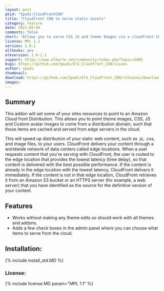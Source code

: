 ```yaml
---
layout: post
pkid: "Spuds:CloudFrontCDN"
title: "Cloudfront CDN to serve static assets"
category: feature
date: 2021-05-04
comments: false
short: "Allows you to serve CSS JS and theme Images via a cloudfront CDN server."
license: MPL 1.1
version: 1.0.1
allhooks: yes
elkversion: 1.0-1.1
support: https://www.elkarte.net/community/index.php?topic=5985
bugs: https://github.com/Spuds/Elk_Cloudfront_CDN/issues
author: spuds
thumbnail:
download: https://github.com/Spuds/Elk_Cloudfront_CDN/releases/download/1.0.1/elk_CloudFront.zip
images:
---
```


## Summary

This addon will set some of your sites resources to point to an Amazon Cloud front Distribution.  This allows you to point
theme images, CSS, JS and Custom avatar images to come from a distribution domain, such that those items are cached and
served from edge servers in the cloud.

This will speed up distribution of your static web content, such as .js, .css, and image files, to your users. CloudFront
delivers your content through a worldwide network of data centers called edge locations. When a user requests content
that you're serving with CloudFront, the user is routed to the edge location that provides the lowest latency (time delay),
so that content is delivered with the best possible performance. If the content is already in the edge location with the
lowest latency, CloudFront delivers it immediately. If the content is not in that edge location, CloudFront retrieves it
from an Amazon S3 bucket or an HTTPS server (for example, a web server) that you have identified as the source for the
definitive version of your content.

## Features

- Works without making any theme edits so should work with all themes and addons.
- Adds a few check boxes in the admin panel where you can choose what items to serve from the cloud.

## Installation:
{% include install_std.MD %}

### License:
{% include license.MD param="MPL 1.1" %}
